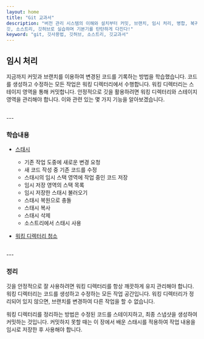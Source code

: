 ```yaml
---
layout: home
title: "Git 교과서"
description: "버전 관리 시스템의 이해와 설치부터 커밋, 브랜치, 임시 처리, 병합, 복귀, 서브모듈, 태그까지
깃, 소스트리, 깃허브로 실습하며 기본기를 탄탄하게 다진다!"
keyword: "git, 깃사용법, 깃허브, 소스트리, 깃교과서"
---
```


## 임시 처리
지금까지 커밋과 브랜치를 이용하여 변경된 코드를 기록하는 방법을 학습했습니다. 코드를 생성하고 수정하는 모든 작업은 워킹 디렉터리에서 수행합니다. 워킹 디렉터리는 스테이지 영역을 통해 커밋합니다. 안정적으로 깃을 활용하려면 워킹 디렉터리와 스테이지 영역을 관리해야 합니다. 이와 관련 있는 몇 가지 기능을 알아보겠습니다.  

<br>
---

### 학습내용
* [스태시](07.1)
    + 기존 작업 도중에 새로운 변경 요청 
    + 새 코드 작성 중 기존 코드를 수정 
    + 스태시의 임시 스택 영역에 작업 중인 코드 저장 
    + 임시 저장 영역의 스택 목록 
    + 임시 저장한 스태시 불러오기 
    + 스태시 복원으로 충돌 
    + 스태시 복사 
    + 스태시 삭제 
    + 소스트리에서 스태시 사용 

* [워킹 디렉터리 청소](07.12)

<br>
---

### 정리
깃을 안정적으로 잘 사용하려면 워킹 디렉터리를 항상 깨끗하게 유지 관리해야 합니다. 워킹 디렉터리는 코드를 생성하고 수정하는 모든 작업 공간입니다. 워킹 디렉터리가 정리되어 있지 않으면, 브랜치를 변경하여 다른 작업을 할 수 없습니다.  

워킹 디렉터리를 정리하는 방법은 수정된 코드를 스테이지하고, 최종 스냅샷을 생성하여 커밋하는 것입니다. 커밋하지 못할 때는 이 장에서 배운 스태시를 적용하여 작업 내용을 임시로 저장한 후 사용해야 합니다.  

<br><br>